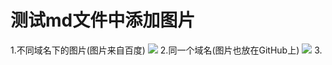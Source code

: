 # 测试md文件中添加图片
1.不同域名下的图片(图片来自百度)  ![](https://timgsa.baidu.com/timg?image&quality=80&size=b9999_10000&sec=1546259966701&di=fa2c229359b88a928e440c179df23129&imgtype=0&src=http%3A%2F%2Fd.hiphotos.baidu.com%2Fimage%2Fpic%2Fitem%2Fd53f8794a4c27d1ec1f6bc5416d5ad6edcc43849.jpg)
2.同一个域名(图片也放在GitHub上)   ![](https://github.com/madali1018/my-notes/blob/b9c74928ec1e1f90253794d5df36ea16dc716564/images/%E5%90%91%E6%97%A5%E8%91%B5.jpg)
3.